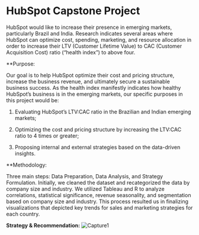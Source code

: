# HubSpot Capstone Project

HubSpot would like to increase their presence in emerging markets, particularly Brazil and India. Research indicates several areas where HubSpot can optimize cost, spending, marketing, and resource allocation in order to increase their LTV (Customer Lifetime Value) to CAC (Customer Acquisition Cost) ratio (“health index”) to above four. 

**Purpose:

Our goal is to help HubSpot optimize their cost and pricing structure, increase the business revenue, and ultimately secure a sustainable business success. As the health index manifestly indicates how healthy HubSpot’s business is in the emerging markets, our specific purposes in this project would be: 

1) Evaluating HubSpot’s LTV:CAC ratio in the Brazilian and Indian emerging markets;

2) Optimizing the cost and pricing structure by increasing the LTV:CAC ratio to 4 times or greater; 

3) Proposing internal and external strategies based on the data-driven insights.

**Methodology: 

Three main steps: Data Preparation, Data Analysis, and Strategy Formulation. Initially, we cleaned the dataset and recategorized the data by company size and industry. We utilized Tableau and R to analyze correlations, statistical significance, revenue seasonality, and segmentation based on company size and industry. This process resulted us in 
finalizing visualizations that depicted key trends for sales and marketing strategies for each country. 

**Strategy & Recommendation:**
![Capture1](https://user-images.githubusercontent.com/34041602/61905893-695ea700-aee7-11e9-8db0-53d794073718.PNG)
